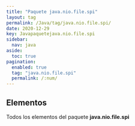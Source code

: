 ```yaml
---
title: "Paquete java.nio.file.spi"
layout: tag
permalink: /Java/tag/java.nio.file.spi/
date: 2020-12-29
key: Javapaquetejava.nio.file.spi
sidebar: 
  nav: java
aside: 
  toc: true
pagination: 
  enabled: true
  tag: "java.nio.file.spi"
  permalink: /:num/
---
```


<h2>Elementos</h2>
Todos los elementos del paquete <strong>java.nio.file.spi</strong>
